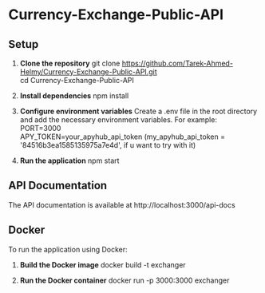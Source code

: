 # Currency-Exchange-Public-API

## Setup

1. **Clone the repository**
   git clone https://github.com/Tarek-Ahmed-Helmy/Currency-Exchange-Public-API.git <br>
   cd Currency-Exchange-Public-API
   
2. **Install dependencies**
   npm install

3. **Configure environment variables**
   Create a .env file in the root directory and add the necessary environment variables. For example: <br>
     PORT=3000 <br>
     APY_TOKEN=your_apyhub_api_token (my_apyhub_api_token = '84516b3ea1585135975a7e4d', if u want to try with it)

4. **Run the application**
   npm start

## API Documentation
The API documentation is available at http://localhost:3000/api-docs

## Docker
To run the application using Docker:

1. **Build the Docker image**
   docker build -t exchanger

2. **Run the Docker container**
   docker run -p 3000:3000 exchanger
